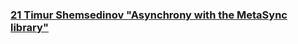 ### [21 Timur Shemsedinov &quot;Asynchrony with the MetaSync library&quot;](https://www.youtube.com/watch?v=XRSxsw0Kgms)

